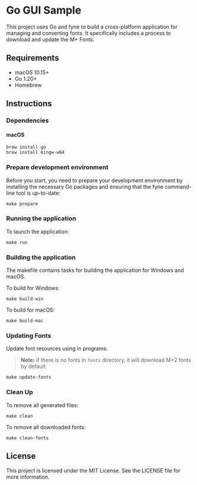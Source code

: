 # Go GUI Sample

This project uses Go and fyne to build a cross-platform application for managing and converting fonts. It specifically includes a process to download and update the M+ Fonts.

## Requirements
- macOS 10.15+
- Go 1.20+
- Homebrew

## Instructions

### Dependencies

#### macOS
```shell
brew install go
brew install mingw-w64
```

### Prepare development environment

Before you start, you need to prepare your development environment by installing the necessary Go packages and ensuring that the fyne command-line tool is up-to-date:

```shell
make prepare
```

### Running the application

To launch the application:

```shell
make run
```

### Building the application

The makefile contains tasks for building the application for Windows and macOS.

To build for Windows:

```shell
make build-win
```

To build for macOS:

```shell
make build-mac
```

### Updating Fonts

Update font resources using in programs.

> **Note:** if there is no fonts in `fonts` directory, it will download M+2 fonts by default.

```shell
make update-fonts
```

### Clean Up

To remove all generated files:

```shell
make clean
```

To remove all downloaded fonts:

```shell
make clean-fonts
```

## License

This project is licensed under the MIT License. See the LICENSE file for more information.